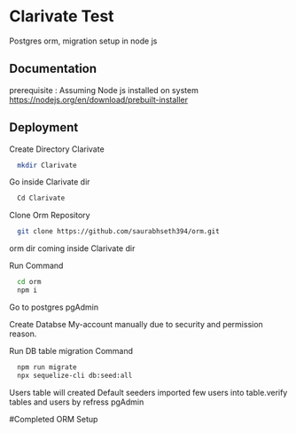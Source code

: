 
# Clarivate Test

Postgres orm, migration setup in node js



## Documentation

[](https://linktodocumentation)
prerequisite : Assuming Node js installed on system
https://nodejs.org/en/download/prebuilt-installer


## Deployment

Create Directory Clarivate
```bash
  mkdir Clarivate
```
Go inside Clarivate dir
```bash
  Cd Clarivate
```
Clone Orm Repository
```bash
  git clone https://github.com/saurabhseth394/orm.git
```
orm dir coming inside Clarivate dir

Run Command

```bash
  cd orm
  npm i
```

Go to postgres pgAdmin

Create Databse My-account manually due to security and permission reason.

Run DB table migration Command

```bash
  npm run migrate
  npx sequelize-cli db:seed:all
```
Users table will created
Default seeders imported few users into table.verify tables and users by refress pgAdmin

#Completed ORM Setup
